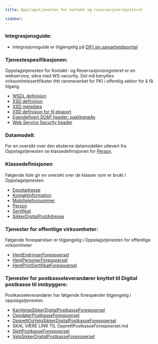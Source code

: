 ```yaml
---
title: Oppslagstjenesten for kontakt og reservasjonsregisteret  

sidebar:
---
```


### Integrasjonsguide:

  - Integrasjonsguide er tilgjengelig på [DIFI sin samarbeidsportal](http://samarbeid.difi.no)

### Tjenestespesifikasjonen:

Oppslagstjenesten for Kontakt- og Reservasjonsregisteret er en
webservice, sikra med WS-security. Det må benyttes
virksomhetssertifikater ihtt rammeverket for PKI i offentlig sektor for
å få tilgang.

  - [WSDL definisjon]({{site.baseurl}}/resources/begrep/oppslagstjenesten/xsd/oppslagstjeneste-ws-16-02.wsdl)
  - [XSD definisjon]({{site.baseurl}}/resources/begrep/oppslagstjenesten/xsd/oppslagstjeneste-ws-16-02.wsdl)
  - [XSD metadata]({{site.baseurl}}/resources/begrep/oppslagstjenesten/xsd/oppslagstjeneste-metadata-16-02.xsd)
  - [XSD definisjon for fil
    eksport](xsd/kontaktregister-export-14-05.xsd)
  - [Egendefinert SOAP header: paaVegneAv]({{site.baseurl}}/resources/begrep/felles/paaVegneAv)
  - [Web Service Security header]({{site.baseurl}}/resources/begrep/oppslagstjenesten/ws-security/WebserviceSecurity)

### Datamodell:

For en oversikt over den eksterne datamodellen utlevert fra
Oppslagstjenesten se klassedefinisjonen for [Person]({{site.baseurl}}/resources/begrep/oppslagstjenesten/Person).

### Klassedefinisjonen

Følgende liste gir en oversikt over de klasser som er brukt i
Oppslagstjenesten.

  - [Epostadresse]({{site.baseurl}}/resources/begrep/sikkerDigitalPost/begrep/epostadresse)
  - [Kontaktinformation]({{site.baseurl}}/resources/begrep/oppslagstjenesten/Kontaktinformasjon)
  - [Mobiltelefonnummer]({{site.baseurl}}/resources/begrep/felles/mobiltelefonnummer)
  - [Person]({{site.baseurl}}/resources/begrep/oppslagstjenesten/Person)
  - [Sertifikat]({{site.baseurl}}/resources/begrep/oppslagstjenesten/Sertifikat)
  - [SikkerDigitalPostAdresse]({{site.baseurl}}/resources/begrep/oppslagstjenesten/SikkerDigitalPostAdresse)

### Tjenester for offentlige virksomheter:

Følgende forespørslser er tilgjengelig i Oppslagstjenesten for
offentlige virksomheter

 - [HentEndringerForespoersel]({{site.baseurl}}/resources/begrep/oppslagstjenesten/HentEndringerForespoersel)
 - [HentPersonerForespoersel]({{site.baseurl}}/resources/begrep/oppslagstjenesten/HentPersonerForespoersel)
 - [HentPrintSertifikatForespoersel]({{site.baseurl}}/resources/begrep/oppslagstjenesten/HentPrintSertifikatForespoersel)

### Tjenester for postkasseleverandører knyttet til Digital postkasse til innbyggere:

Postkasseleverandører har følgende forespørsler tilgjengelig i
oppslagstjenesten.

 - [KanVelgeSikkerDigitalPostkasseForespoersel]({{site.baseurl}}/resources/begrep/oppslagstjenesten/KanVelgeSikkerDigitalPostkasseForespoersel)
 - [OppdaterPostkasseForespoersel]({{site.baseurl}}/resources/begrep/oppslagstjenesten/OppdaterPostkasseForespoersel)
 - [OpprettOgVelgSikkerDigitalPostkasseForespoersel]({{site.baseurl}}/resources/begrep/oppslagstjenesten/OpprettOgVelgSikkerDigitalPostkasseForespoersel)
 - SKAL VÆRE LINK TIL OpprettPostkasseForespoersel.md
 - [SlettPostkasseForespoersel]({{site.baseurl}}/resources/begrep/oppslagstjenesten/SlettPostkasseForespoersel)
 - [VelgSikkerDigitalPostkasseForespoersel]({{site.baseurl}}/resources/begrep/oppslagstjenesten/KanVelgeSikkerDigitalPostkasseForespoersel)
